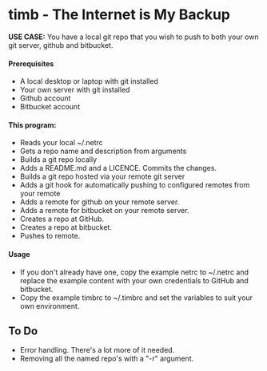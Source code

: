# timb - The Internet is My Backup

__USE CASE:__ You have a local git repo that you wish to push to both your own
git server, github and bitbucket.

#### Prerequisites

* A local desktop or laptop with git installed
* Your own server with git installed
* Github account
* Bitbucket account

#### This program:

* Reads your local ~/.netrc
* Gets a repo name and description from arguments
* Builds a git repo locally
* Adds a README.md and a LICENCE. Commits the changes.
* Builds a git repo hosted via your remote git server
* Adds a git hook for automatically pushing to configured remotes from your
remote
* Adds a remote for github on your remote server.
* Adds a remote for bitbucket on your remote server.
* Creates a repo at GitHub.
* Creates a repo at bitbucket.
* Pushes to remote.

#### Usage

* If you don't already have one, copy the example netrc to ~/.netrc and replace the example content with your own credentials to GitHub and bitbucket.
* Copy the example timbrc to ~/.timbrc and set the variables to suit your own environment.

## To Do

* Error handling. There's a lot more of it needed.
* Removing all the named repo's with a  "-r" argument.
